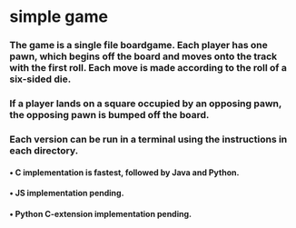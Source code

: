 # simple game 
### The game is a single file boardgame.  Each player has one pawn, which begins off the board and moves onto the track with the first roll.  Each move is made according to the roll of a six-sided die.  
### If a player lands on a square occupied by an opposing pawn, the opposing pawn is bumped off the board.
### Each version can be run in a terminal using the instructions in each directory. 

#### • C implementation is fastest, followed by Java and Python.  
#### • JS implementation pending.
#### • Python C-extension implementation pending.
